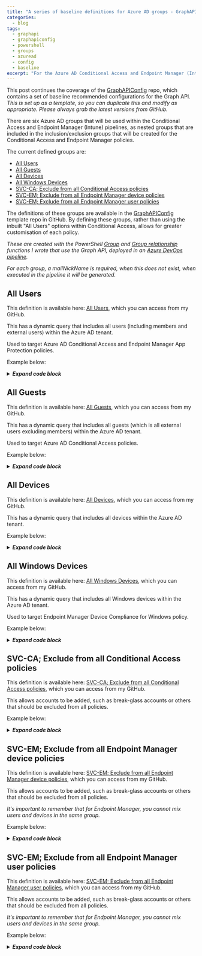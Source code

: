 ```yaml
---
title: "A series of baseline definitions for Azure AD groups - GraphAPIConfig"
categories:
  - blog
tags:
  - graphapi
  - graphapiconfig
  - powershell
  - groups
  - azuread
  - config
  - baseline
excerpt: "For the Azure AD Conditional Access and Endpoint Manager (Intune) policies, I'll be using a series of dependent groups to be used in the inclusion/exclusion groups..."
---
```

This post continues the coverage of the [GraphAPIConfig][GraphAPIConfig] repo, which contains a set of baseline recommended configurations for the Graph API. _This is set up as a template, so you can duplicate this and modify as appropriate. Please always grab the latest versions from GitHub._

There are six Azure AD groups that will be used within the Conditional Access and Endpoint Manager (Intune) pipelines, as nested groups that are included in the inclusion/exclusion groups that will be created for the Conditional Access and Endpoint Manager policies.

The current defined groups are:
- [All Users](#all-users)
- [All Guests](#all-guests)
- [All Devices](#all-devices)
- [All Windows Devices](#all-windows-devices)
- [SVC-CA; Exclude from all Conditional Access policies](#svc-ca-exclude-from-all-conditional-access-policies)
- [SVC-EM; Exclude from all Endpoint Manager device policies](#svc-em-exclude-from-all-endpoint-manager-device-policies)
- [SVC-EM; Exclude from all Endpoint Manager user policies](#svc-em-exclude-from-all-endpoint-manager-user-policies)

The definitions of these groups are available in the [GraphAPIConfig][GraphAPIConfig] template repo in GitHub. By defining these groups, rather than using the inbuilt "All Users" options within Conditional Access, allows for greater customisation of each policy.

_These are created with the PowerShell [Group][group-link] and [Group relationship][group-relationship-link] functions I wrote that use the Graph API, deployed in an [Azure DevOps pipeline][pipeline-link]._

_For each group, a mailNickName is required, when this does not exist, when executed in the pipeline it will be generated._

## All Users
This definition is available here: [All Users][group-users], which you can access from my GitHub.

This has a dynamic query that includes all users (including members and external users) within the Azure AD tenant.

Used to target Azure AD Conditional Access and Endpoint Manager App Protection policies.

Example below:

<details>
  <summary><em><strong>Expand code block</strong></em></summary>

```json
{
  "description": "Dynamic query that includes all users (including guests and external users) within the directory",
  "displayName": "All Users",
  "groupTypes": [
    "DynamicMembership"
  ],
  "mailEnabled": false,
  "membershipRule": "(user.objectId -ne null)",
  "membershipRuleProcessingState": "On",
  "securityEnabled": true,
}
```

</details>

## All Guests
This definition is available here: [All Guests][group-guests], which you can access from my GitHub.

This has a dynamic query that includes all guests (which is all external users excluding members) within the Azure AD tenant.

Used to target Azure AD Conditional Access policies.

Example below:

<details>
  <summary><em><strong>Expand code block</strong></em></summary>

```json
{
  "description": "Dynamic query that includes all quests (including external users) within the directory",
  "displayName": "All Guests",
  "groupTypes": [
    "DynamicMembership"
  ],
  "mailEnabled": false,
  "membershipRule": "(user.userType -ne \"member\")",
  "membershipRuleProcessingState": "On",
  "securityEnabled": true,
}
```

</details>

## All Devices
This definition is available here: [All Devices][group-devices], which you can access from my GitHub.

This has a dynamic query that includes all devices within the Azure AD tenant.

Example below:

<details>
  <summary><em><strong>Expand code block</strong></em></summary>

```json
{
  "description": "Dynamic query that includes all devices within the directory",
  "displayName": "All Devices",
  "groupTypes": [
    "DynamicMembership"
  ],
  "mailEnabled": false,
  "membershipRule": "(device.deviceId -ne null)",
  "membershipRuleProcessingState": "On",
  "securityEnabled": true,
}
```

</details>

## All Windows Devices
This definition is available here: [All Windows Devices][group-windows-devices], which you can access from my GitHub.

This has a dynamic query that includes all Windows devices within the Azure AD tenant.

Used to target Endpoint Manager Device Compliance for Windows policy.

Example below:

<details>
  <summary><em><strong>Expand code block</strong></em></summary>

```json
{
  "description": "Dynamic query that includes all Windows devices within the directory",
  "displayName": "All Windows Devices",
  "groupTypes": [
    "DynamicMembership"
  ],
  "mailEnabled": false,
  "membershipRule": "(device.deviceId -ne null) and (device.deviceOSType -eq \"Windows\")",
  "membershipRuleProcessingState": "On",
  "securityEnabled": true,
}
```

</details>

## SVC-CA; Exclude from all Conditional Access policies
This definition is available here: [SVC-CA; Exclude from all Conditional Access policies][group-exclude], which you can access from my GitHub.

This allows accounts to be added, such as break-glass accounts or others that should be excluded from all policies.

Example below:

<details>
  <summary><em><strong>Expand code block</strong></em></summary>

```json
{
  "description": "Contains the Break Glass accounts and any other account that should all be excluded from Conditional Access",
  "displayName": "SVC-CA; Exclude from all Conditional Access Policies",
  "mailEnabled": false,
  "securityEnabled": true,
}
```

</details>

## SVC-EM; Exclude from all Endpoint Manager device policies
This definition is available here: [SVC-EM; Exclude from all Endpoint Manager device policies][group-em-device-exclude], which you can access from my GitHub.

This allows accounts to be added, such as break-glass accounts or others that should be excluded from all policies.

_It's important to remember that for Endpoint Manager, you cannot mix users and devices in the same group._

Example below:

<details>
  <summary><em><strong>Expand code block</strong></em></summary>

```json
{
  "description": "Contains the Break Glass accounts and any other account that should all be excluded from Endpoint Manager",
  "displayName": "SVC-EM; Exclude from all Endpoint Manager Device Policies",
  "mailEnabled": false,
  "securityEnabled": true,
}
```

</details>

## SVC-EM; Exclude from all Endpoint Manager user policies
This definition is available here: [SVC-EM; Exclude from all Endpoint Manager user policies][group-em-user-exclude], which you can access from my GitHub.

This allows accounts to be added, such as break-glass accounts or others that should be excluded from all policies.

_It's important to remember that for Endpoint Manager, you cannot mix users and devices in the same group._

Example below:

<details>
  <summary><em><strong>Expand code block</strong></em></summary>

```json
{
  "description": "Contains the Break Glass accounts and any other account that should all be excluded from Endpoint Manager",
  "displayName": "SVC-EM; Exclude from all Endpoint Manager User Policies",
  "mailEnabled": false,
  "securityEnabled": true,
}
```

</details>

[group-users]: https://github.com/wesley-trust/GraphAPIConfig/blob/main/AzureAD/Groups/All%20Users.json
[group-guests]: https://github.com/wesley-trust/GraphAPIConfig/blob/main/AzureAD/Groups/All%20Guests.json
[group-exclude]: https://github.com/wesley-trust/GraphAPIConfig/blob/main/AzureAD/Groups/SVC-CA/SVC-CA%3B%20Exclude%20from%20all%20Conditional%20Access%20Policies.json
[group-devices]: https://github.com/wesley-trust/GraphAPIConfig/blob/main/AzureAD/Groups/All%20Devices.json
[group-windows-devices]: https://github.com/wesley-trust/GraphAPIConfig/blob/main/AzureAD/Groups/All%20Windows%20Devices.json
[group-em-device-exclude]: https://github.com/wesley-trust/GraphAPIConfig/blob/main/AzureAD/Groups/SVC-EM/SVC-EM%3B%20Exclude%20from%20all%20Endpoint%20Manager%20Device%20Policies.json
[group-em-user-exclude]: https://github.com/wesley-trust/GraphAPIConfig/blob/main/AzureAD/Groups/SVC-EM/SVC-EM%3B%20Exclude%20from%20all%20Endpoint%20Manager%20User%20Policies.json
[GraphAPIConfig]: https://github.com/wesley-trust/GraphAPIConfig
[group-link]: https://www.wesleytrust.com/blog/graph-api-groups/
[group-relationship-link]: https://www.wesleytrust.com/blog/graph-api-groups-relationship/
[pipeline-link]: https://www.wesleytrust.com/blog/graph-api-groups-pipeline-validate/